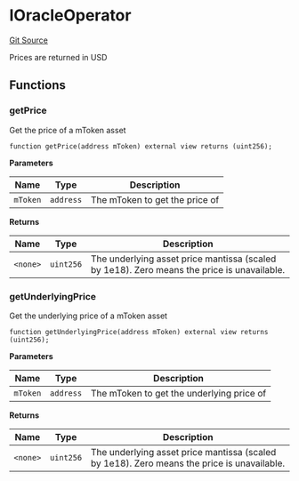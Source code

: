 # IOracleOperator
[Git Source](https://github.com/malda-protocol/malda-lending/blob/6ea8fcbab45a04b689cc49c81c736245cab92c98/src\interfaces\IOracleOperator.sol)

Prices are returned in USD


## Functions
### getPrice

Get the price of a mToken asset


```solidity
function getPrice(address mToken) external view returns (uint256);
```
**Parameters**

|Name|Type|Description|
|----|----|-----------|
|`mToken`|`address`|The mToken to get the price of|

**Returns**

|Name|Type|Description|
|----|----|-----------|
|`<none>`|`uint256`|The underlying asset price mantissa (scaled by 1e18). Zero means the price is unavailable.|


### getUnderlyingPrice

Get the underlying price of a mToken asset


```solidity
function getUnderlyingPrice(address mToken) external view returns (uint256);
```
**Parameters**

|Name|Type|Description|
|----|----|-----------|
|`mToken`|`address`|The mToken to get the underlying price of|

**Returns**

|Name|Type|Description|
|----|----|-----------|
|`<none>`|`uint256`|The underlying asset price mantissa (scaled by 1e18). Zero means the price is unavailable.|



